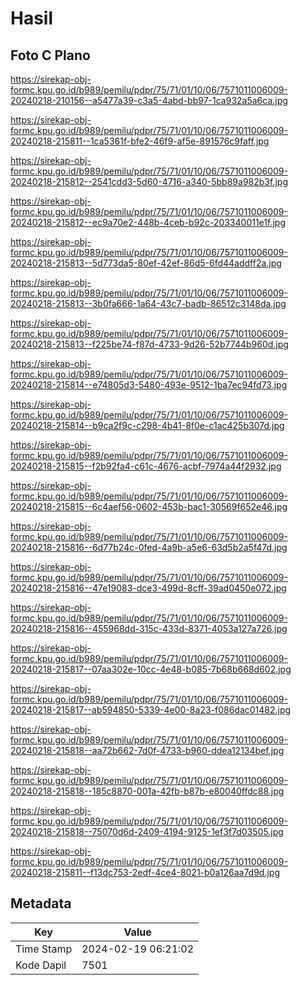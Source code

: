 # Hasil

## Foto C Plano

https://sirekap-obj-formc.kpu.go.id/b989/pemilu/pdpr/75/71/01/10/06/7571011006009-20240218-210156--a5477a39-c3a5-4abd-bb97-1ca932a5a6ca.jpg

https://sirekap-obj-formc.kpu.go.id/b989/pemilu/pdpr/75/71/01/10/06/7571011006009-20240218-215811--1ca5361f-bfe2-46f9-af5e-891576c9faff.jpg

https://sirekap-obj-formc.kpu.go.id/b989/pemilu/pdpr/75/71/01/10/06/7571011006009-20240218-215812--2541cdd3-5d60-4716-a340-5bb89a982b3f.jpg

https://sirekap-obj-formc.kpu.go.id/b989/pemilu/pdpr/75/71/01/10/06/7571011006009-20240218-215812--ec9a70e2-448b-4ceb-b92c-203340011e1f.jpg

https://sirekap-obj-formc.kpu.go.id/b989/pemilu/pdpr/75/71/01/10/06/7571011006009-20240218-215813--5d773da5-80ef-42ef-86d5-6fd44addff2a.jpg

https://sirekap-obj-formc.kpu.go.id/b989/pemilu/pdpr/75/71/01/10/06/7571011006009-20240218-215813--3b0fa666-1a64-43c7-badb-86512c3148da.jpg

https://sirekap-obj-formc.kpu.go.id/b989/pemilu/pdpr/75/71/01/10/06/7571011006009-20240218-215813--f225be74-f87d-4733-9d26-52b7744b960d.jpg

https://sirekap-obj-formc.kpu.go.id/b989/pemilu/pdpr/75/71/01/10/06/7571011006009-20240218-215814--e74805d3-5480-493e-9512-1ba7ec94fd73.jpg

https://sirekap-obj-formc.kpu.go.id/b989/pemilu/pdpr/75/71/01/10/06/7571011006009-20240218-215814--b9ca2f9c-c298-4b41-8f0e-c1ac425b307d.jpg

https://sirekap-obj-formc.kpu.go.id/b989/pemilu/pdpr/75/71/01/10/06/7571011006009-20240218-215815--f2b92fa4-c61c-4676-acbf-7974a44f2932.jpg

https://sirekap-obj-formc.kpu.go.id/b989/pemilu/pdpr/75/71/01/10/06/7571011006009-20240218-215815--6c4aef56-0602-453b-bac1-30569f652e46.jpg

https://sirekap-obj-formc.kpu.go.id/b989/pemilu/pdpr/75/71/01/10/06/7571011006009-20240218-215816--6d77b24c-0fed-4a9b-a5e6-63d5b2a5f47d.jpg

https://sirekap-obj-formc.kpu.go.id/b989/pemilu/pdpr/75/71/01/10/06/7571011006009-20240218-215816--47e19083-dce3-499d-8cff-39ad0450e072.jpg

https://sirekap-obj-formc.kpu.go.id/b989/pemilu/pdpr/75/71/01/10/06/7571011006009-20240218-215816--455968dd-315c-433d-8371-4053a127a726.jpg

https://sirekap-obj-formc.kpu.go.id/b989/pemilu/pdpr/75/71/01/10/06/7571011006009-20240218-215817--07aa302e-10cc-4e48-b085-7b68b668d602.jpg

https://sirekap-obj-formc.kpu.go.id/b989/pemilu/pdpr/75/71/01/10/06/7571011006009-20240218-215817--ab594850-5339-4e00-8a23-f086dac01482.jpg

https://sirekap-obj-formc.kpu.go.id/b989/pemilu/pdpr/75/71/01/10/06/7571011006009-20240218-215818--aa72b662-7d0f-4733-b960-ddea12134bef.jpg

https://sirekap-obj-formc.kpu.go.id/b989/pemilu/pdpr/75/71/01/10/06/7571011006009-20240218-215818--185c8870-001a-42fb-b87b-e80040ffdc88.jpg

https://sirekap-obj-formc.kpu.go.id/b989/pemilu/pdpr/75/71/01/10/06/7571011006009-20240218-215818--75070d6d-2409-4194-9125-1ef3f7d03505.jpg

https://sirekap-obj-formc.kpu.go.id/b989/pemilu/pdpr/75/71/01/10/06/7571011006009-20240218-215811--f13dc753-2edf-4ce4-8021-b0a126aa7d9d.jpg


## Metadata

| Key        | Value               |
| ---------- | ------------------- |
| Time Stamp | 2024-02-19 06:21:02 |
| Kode Dapil | 7501                |



